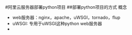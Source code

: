 #阿里云服务器部署python项目
##部署python项目的方式
概念
* web服务器：nginx，apache，uWSGI，tornado，flup
* uWSGI: 专用于uWSGI这种python web服务器
* 


